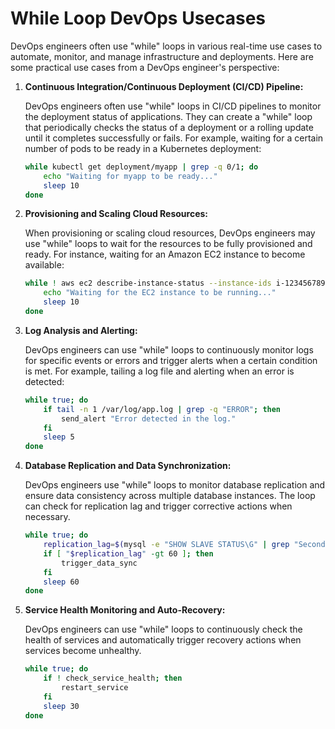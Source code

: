 # While Loop DevOps Usecases

DevOps engineers often use "while" loops in various real-time use cases to automate, monitor, and manage infrastructure and deployments. Here are some practical use cases from a DevOps engineer's perspective:

1. **Continuous Integration/Continuous Deployment (CI/CD) Pipeline:**

   DevOps engineers often use "while" loops in CI/CD pipelines to monitor the deployment status of applications. They can create a "while" loop that periodically checks the status of a deployment or a rolling update until it completes successfully or fails. For example, waiting for a certain number of pods to be ready in a Kubernetes deployment:

   ```bash
   while kubectl get deployment/myapp | grep -q 0/1; do
       echo "Waiting for myapp to be ready..."
       sleep 10
   done
   ```

2. **Provisioning and Scaling Cloud Resources:**

   When provisioning or scaling cloud resources, DevOps engineers may use "while" loops to wait for the resources to be fully provisioned and ready. For instance, waiting for an Amazon EC2 instance to become available:

   ```bash
   while ! aws ec2 describe-instance-status --instance-ids i-1234567890abcdef0 | grep -q "running"; do
       echo "Waiting for the EC2 instance to be running..."
       sleep 10
   done
   ```

3. **Log Analysis and Alerting:**

   DevOps engineers can use "while" loops to continuously monitor logs for specific events or errors and trigger alerts when a certain condition is met. For example, tailing a log file and alerting when an error is detected:

   ```bash
   while true; do
       if tail -n 1 /var/log/app.log | grep -q "ERROR"; then
           send_alert "Error detected in the log."
       fi
       sleep 5
   done
   ```

4. **Database Replication and Data Synchronization:**

   DevOps engineers use "while" loops to monitor database replication and ensure data consistency across multiple database instances. The loop can check for replication lag and trigger corrective actions when necessary.

   ```bash
   while true; do
       replication_lag=$(mysql -e "SHOW SLAVE STATUS\G" | grep "Seconds_Behind_Master" | awk '{print $2}')
       if [ "$replication_lag" -gt 60 ]; then
           trigger_data_sync
       fi
       sleep 60
   done
   ```

5. **Service Health Monitoring and Auto-Recovery:**

   DevOps engineers can use "while" loops to continuously check the health of services and automatically trigger recovery actions when services become unhealthy.

   ```bash
   while true; do
       if ! check_service_health; then
           restart_service
       fi
       sleep 30
   done
   ```